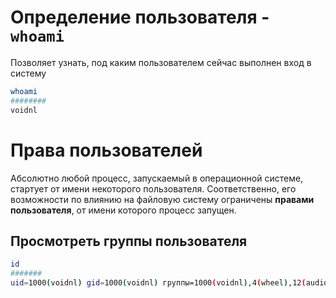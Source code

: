 # Определение пользователя - `whoami` 

Позволяет узнать, под каким пользователем сейчас выполнен вход в систему

```bash
whoami
########
voidnl
```

# Права пользователей

Абсолютно любой процесс, запускаемый в операционной системе, стартует от имени некоторого пользователя. Соответственно, его возможности по влиянию на файловую систему ограничены **правами пользователя**, от имени которого процесс запущен.

## Просмотреть группы пользователя

```bash
id
#######
uid=1000(voidnl) gid=1000(voidnl) группы=1000(voidnl),4(wheel),12(audio),13(video),19(storage),26(plugdev),977(_seatd),981(vboxusers)
```